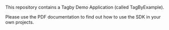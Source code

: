 This repository contains a Tagby Demo Application (called TagByExample).

Please use the PDF documentation to find out how to use the SDK in your own projects.

